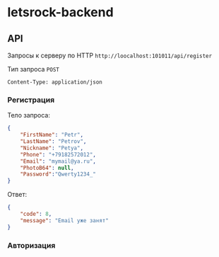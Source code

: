 # letsrock-backend

## API
Запросы к серверу по HTTP
`http://loocalhost:101011/api/register`

Тип запроса `POST`

`Content-Type: application/json`

### Регистрация
Тело запроса:
```JSON
{
    "FirstName": "Petr",
    "LastName": "Petrov",
    "Nickname": "Petya",
    "Phone": "+79182572012",
    "Email": "mymail@ya.ru",
    "PhotoB64": null,
    "Password":"Qwerty1234_"
}
```

Ответ:
```JSON
{
    "code": 8,
    "message": "Email уже занят"
}
```

### Авторизация
